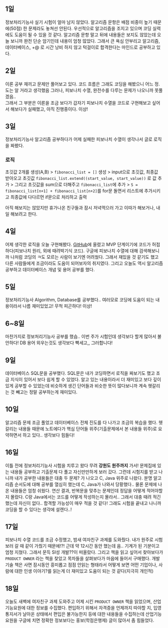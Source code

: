 ## 1일
정보처리기능사 실기 시험이 얼마 남지 않았다. 알고리즘 문항은 배점 비중이 높기 때문에(50점) 한 문제라도 놓쳐선 안된다. 우선적으로 알고리즘을 조지고 있으며 코딩 실력에도 도움이 될 수 있을 것 같다.
알고리즘 문항 말고 뒤에 내용들은 보지도 않았는데 오늘 보니까 완전 단순 암기인데 내용이 엄청 많았다. 그래서 큰 욕심 안부리고 알고리즘, 데이터베이스, +@ 로 시간 낭비 하지 않고 턱걸이로 합격한다는 마인드로 공부하고 있다.

## 2일
이론 공부 재끼고 문제만 풀어보고 있다. 코드 흐름은 그래도 코딩을 해봤으니 어느 정.도는 알 거라고 생각했음 그러나, 피보나치 수열, 완전수를 다루는 문제가 나오니까 못풀겠음..<br>
그래서 그 부분은 이론을 조금 보다가 갑자기 피보나치 수열을 코드로 구현해보고 싶어서 해보다가 실패했고, 아직 진행중이다. 이상!

## 3일
정보처리기능사 알고리즘 공부하다가 어제 실패한 피보나치 수열이 생각나서 글로 로직을 짜봤다.<br>

### 로직
초깃값 2개를 생성(A,B) > `fibonacci_list = []` 생성 > input으로 초깃값, 최종값 받아오고 초깃값 `fibonacci_list.extend((start_value, start_value))` 로 값 추가 > 그리고 초깃값을 sum으로 더해주고 `fibonacci_list`에 추가 > `S = fibonacci_list[n+1] + fibonacci_list[n+2]`를 for문 돌면서 리스트에 추가시키고 최종값에 다다르먼 if문으로 처리하고 출력<br>

아직 해보지는 않았지만 휴가나온 친구들과 잠시 저녁먹으러 가고 이따가 해보거나, 내일 해보려고 한다.

## 4일
어제 생각한 로직을 오늘 구현해봤다. [GitHub](https://github.com/indante/Fibonacci-Sequence)에 올렸고 MVP 단계이기에 코드가 허접하다(피보나치 원리, 외에 때려박기식 코드). 구글에 피보나치 수열에 대해 검색해보니까 나처럼 코딩의 ㅋ도 모르는 사람이 보기엔 어려웠다. 그래서 재밌을 것 같기도 했고 다른 사람들에게 조금이라도 도움이 되어보자의 취지였다. 그리고 오늘도 역시 알고리즘 공부하고 데이터베이스 개념 및 용어 공부를 했다.

## 5일
정보처리기능사 Algorithm, Database를 공부했다.. 여러모로 코딩에 도움이 되는 내용이라서 나름 재미있었고! 무척 피곤하다! 이상!

## 6~8일
마찬가지로 정보처리기능사 공부를 했슴.. 이번 주가 시험인데 생각보다 할게 많아서 불안하다! DB 용어 외우는것도 생각보다 빡세고,, 그러합니다!

## 9일
데이터베이스 SQL문을 공부했다. SQL문은 내가 코딩하면서 로직을 짜보기도 했고 조금 지식이 있어서 보다 쉽게 할 수 있었다. 알고 있는 내용이라서 더 재미있고 보다 깊이있게 공부할 수 있었는데 비슷하게 생긴 단어들과 비슷한 뜻이 많다보니까 계속 헷갈리는 것 빼고는 정말 공부하는게 재미있다.

## 10일
알고리즘 문제 조금 풀었고 데이터베이스 전체 진도를 다 나가고 조금의 복습을 했다. 헷갈리는 내용들 때문에 노트에다가 핵심 단어들 위주(기출문제에서 본 내용들 위주)로 요약하면서 하고 있다.. 생각보다 힘들다!

## 16일
이틀 전에 정보처리기능사 시험을 치루고 왔다 무려 <b>강원도 원주까지</b> 가서! 문제집에 있는 내용들 공부하고 기출문제 다 풀고 자신만만하게 보러 갔다. 그런데 시험지를 받고 나니까 내가 공부한 내용들은 대충 두 문제? 가 나오고 C, Java 위주로 나왔다. 분명 알고리즘 순서도에 대해 공부를 열심히 했는데 C, Java가 나와서 당황했다.. 물론 문제에 나온 내용들은 엄청 쉬웠다. 연산 결과, 반복문을 맞추는 문제인데 정답을 어떻게 적어야할 지 몰랐다. C랑 Java에서는 코드를 어떻게 작성하는지 몰라서.. 그래서 대충 때려 적긴 했는데 자신이 없다.. 합격할 가능성이 매우 적을 것 같다! 그래도 시험을 끝내고 나니까 코딩을 할 수 있다는 생각에 설렌다..!

## 17일
피보나치 수열 코드를 조금 수정했고, 밤새 여자친구 과제를 도와줬다. 내가 원주로 시험보러 갈 때 같이 가줬기 때문에!?! 근데 약 12시간 동안 했는데 음.. 기계가 된 기분이고 엄청 지쳤다. 그래서 문득 SI성 개발??이 떠올랐다. 그리고 책을 읽고 싶어서 찾아보다가 `PRODUCT OWNER` 라는 책을 찾았고 목차들을 살펴보다가 마음에 들어서 구매했다. 개발 기술 책은 사면 잠시동안 흥미롭고 점점 안읽는 형태라서 어떻게 보면 어떤 기업이나, 사람에 대한 인생 이야기?를 읽는게 더 재미있고 도움이 되는 것 같다(지극히 개인적)

## 18일
오늘도 새벽에 여자친구 과제 도와주고 어제 시킨 `PRODUCT OWNER` 책을 읽었으며, 산업기능요원에 대한 정보를 수집했다. 편입하기 위해서 자격증을 언제까지 따야할 지, 입영통지서가 날아온 상태에서 편입은 불가능한지 등에 대한 내용들을 수집하는데 산업기능요원을 구글에 치면 정확한 정보보다는 홍보(학점은행제) 글이 많아서 좀 힘들었다.